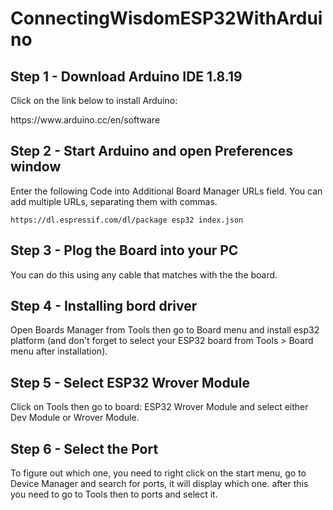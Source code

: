 <h1>ConnectingWisdomESP32WithArduino</h1>

<h2>Step 1 - Download Arduino IDE 1.8.19</h2>
<p>Click on the link below to install Arduino:</P>
https://www.arduino.cc/en/software

<h2>Step 2 - Start Arduino and open Preferences window</h2>

<p>Enter the following Code into Additional
Board Manager URLs field. You can add multiple URLs, separating them with
commas.</p>

    https://dl.espressif.com/dl/package esp32 index.json 


<h2> Step 3 - Plog the Board into your PC</h2>
<p> You can do this using any cable that matches with the the board.</p>


<h2>Step 4 - Installing bord driver</h2>
<p>Open Boards Manager from Tools then go to Board menu and install esp32 platform
(and don't forget to select your ESP32 board from Tools > Board menu after
installation).</p>

<h2>Step 5 - Select ESP32 Wrover Module</h2>
<p>Click on Tools then go to board: ESP32 Wrover Module and select either Dev Module or Wrover Module.</p>

<h2>Step 6 - Select the Port</h2>
<p> To figure out which one, you need to right click on the start menu, go to Device Manager and search for ports, it will display which one.
after this you need to go to Tools then to ports and select it.</p>
